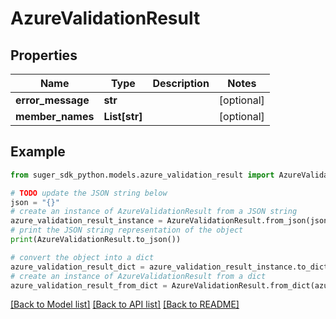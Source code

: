 # AzureValidationResult


## Properties

Name | Type | Description | Notes
------------ | ------------- | ------------- | -------------
**error_message** | **str** |  | [optional] 
**member_names** | **List[str]** |  | [optional] 

## Example

```python
from suger_sdk_python.models.azure_validation_result import AzureValidationResult

# TODO update the JSON string below
json = "{}"
# create an instance of AzureValidationResult from a JSON string
azure_validation_result_instance = AzureValidationResult.from_json(json)
# print the JSON string representation of the object
print(AzureValidationResult.to_json())

# convert the object into a dict
azure_validation_result_dict = azure_validation_result_instance.to_dict()
# create an instance of AzureValidationResult from a dict
azure_validation_result_from_dict = AzureValidationResult.from_dict(azure_validation_result_dict)
```
[[Back to Model list]](../README.md#documentation-for-models) [[Back to API list]](../README.md#documentation-for-api-endpoints) [[Back to README]](../README.md)


